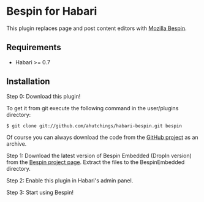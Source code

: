 # Bespin for Habari

This plugin replaces page and post content editors with [Mozilla Bespin](http://mozillalabs.com/bespin/).

## Requirements

* Habari >= 0.7

## Installation

Step 0: Download this plugin!

To get it from git execute the following command in the user/plugins directory:

	$ git clone git://github.com/ahutchings/habari-bespin.git bespin

Of course you can always download the code from the [GitHub project](http://github.com/ahutchings/habari-bespin) as an archive.

Step 1: Download the latest version of Bespin Embedded (DropIn version) from the [Bespin project page](http://mozillalabs.com/bespin/). Extract the files to the BespinEmbedded directory.

Step 2: Enable this plugin in Habari's admin panel.

Step 3: Start using Bespin!
